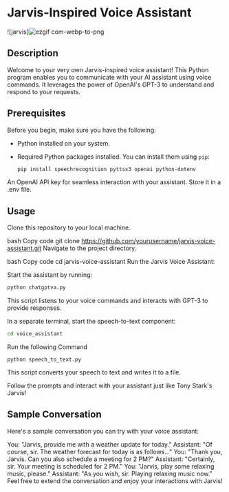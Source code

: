 # Jarvis-Inspired Voice Assistant

![jarvis]![ezgif com-webp-to-png](https://github.com/Niranjan-jk/Jarvis/assets/104316352/fa6ab2da-34f2-4a2e-af6d-e971d0d9329a)


## Description

Welcome to your very own Jarvis-inspired voice assistant! This Python program enables you to communicate with your AI assistant using voice commands. It leverages the power of OpenAI's GPT-3 to understand and respond to your requests.

## Prerequisites

Before you begin, make sure you have the following:

- Python installed on your system.
- Required Python packages installed. You can install them using `pip`:

   ```bash
   pip install speechrecognition pyttsx3 openai python-dotenv
An OpenAI API key for seamless interaction with your assistant. Store it in a .env file.

## Usage

Clone this repository to your local machine.

bash
Copy code
git clone https://github.com/yourusername/jarvis-voice-assistant.git
Navigate to the project directory.

bash
Copy code
cd jarvis-voice-assistant
Run the Jarvis Voice Assistant:

Start the assistant by running:

```bash
python chatgptva.py
```
This script listens to your voice commands and interacts with GPT-3 to provide responses.

In a separate terminal, start the speech-to-text component:

```bash
cd voice_assistant
```
Run the following Command
```
python speech_to_text.py
```
This script converts your speech to text and writes it to a file.

Follow the prompts and interact with your assistant just like Tony Stark's Jarvis!

## Sample Conversation
Here's a sample conversation you can try with your voice assistant:

You: "Jarvis, provide me with a weather update for today."
Assistant: "Of course, sir. The weather forecast for today is as follows..."
You: "Thank you, Jarvis. Can you also schedule a meeting for 2 PM?"
Assistant: "Certainly, sir. Your meeting is scheduled for 2 PM."
You: "Jarvis, play some relaxing music, please."
Assistant: "As you wish, sir. Playing relaxing music now."
Feel free to extend the conversation and enjoy your interactions with Jarvis!
